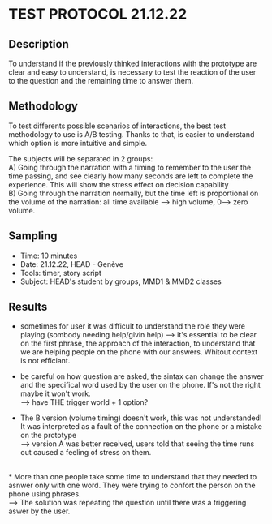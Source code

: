 # TEST PROTOCOL 21.12.22

## Description
To understand if the previously thinked interactions with the prototype are clear and easy to understand, is necessary to test the reaction of the user to the question and the remaining time to answer them. 


## Methodology
To test differents possible scenarios of interactions, the best test methodology to use is A/B testing. Thanks to that, is easier to understand which option is more intuitive and simple.

The subjects will be separated in 2 groups: </br>
A) Going through the narration with a timing to remember to the user the time passing, and see clearly how many seconds are left to complete the experience. This will show the stress effect on decision capability</br>
B) Going through the narration normally, but the time left is proportional on the volume of the narration: all time available --> high volume, 0--> zero volume. 


## Sampling
* Time: 10 minutes
* Date: 21.12.22, HEAD - Genève
* Tools: timer, story script
* Subject: HEAD's student by groups, MMD1 & MMD2 classes

## Results
* sometimes for user it was difficult to understand the role they were playing (sombody needing help/givin help)
--> it's essential to be clear on the first phrase, the approach of the interaction, to understand that we are helping people on the phone with our answers. Whitout context is not efficiant. </br>

* be careful on how question are asked, the sintax can change the answer and the specifical word used by the user on the phone. If's not the right maybe it won't work. </br>
--> have THE trigger world + 1 option?</br>

* The B version (volume timing) doesn't work, this was not understanded! It was interpreted as a fault of the connection on the phone or a mistake on the prototype</br>
--> version A was better received, users told that seeing the time runs out caused a feeling of stress on them. 
</br>
* More than one people take some time to understand that they needed to asnwer only with one word. They were trying to confort the person on the phone using phrases. </br>
--> The solution was repeating the question until there was a triggering aswer by the user. 

